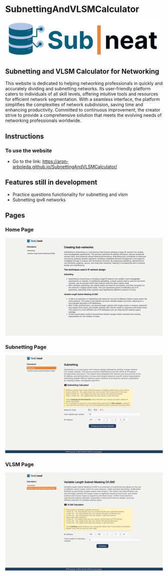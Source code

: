 # SubnettingAndVLSMCalculator 

<img src='dist/assets/header.png'>

## Subnetting and VLSM Calculator for Networking
This website is dedicated to helping networking professionals in quickly and accurately dividing and subnetting networks. Its user-friendly platform caters to individuals of all skill levels, offering intuitive tools and resources for efficient network segmentation. With a seamless interface, the platform simplifies the complexities of network subdivision, saving time and enhancing productivity. Committed to continuous improvement, the creator strive to provide a comprehensive solution that meets the evolving needs of networking professionals worldwide.

## Instructions
### To use the website
* Go to the link: https://aron-arboleda.github.io/SubnettingAndVLSMCalculator/

## Features still in development
* Practice questions functionality for subnetting and vlsm
* Subnetting ipv6 networks

## Pages
### Home Page
<img src='homepage.png'>

### Subnetting Page
<img src='subnetting.png'>

### VLSM Page
<img src='vlsm.png'>
